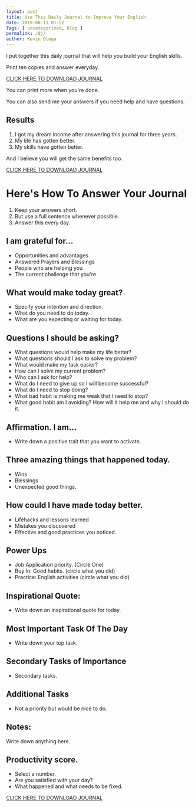 ```yaml
--- 
layout: post 
title: Use This Daily Journal to Improve Your English
date: 2019-08-13 01:52
Tags: [ uncategorized, blog ]
permalink: /dj/ 
author: Kevin Olega 
--- 
```

I put together this daily journal that will help you build your English skills.

Print ten copies and answer everyday.

[CLICK HERE TO DOWNLOAD JOURNAL](https://www.dropbox.com/s/hpnsemfaxm7kjvv/CCTT%20Printable%20Daily%20Journal.pdf?dl=0)

You can print more when you're done.

You can also send me your answers if you need help and have questions.

## Results

1. I got my dream income after answering this journal for three years.
2. My life has gotten better.
3. My skills have gotten better.

And I believe you will get the same benefits too.


[CLICK HERE TO DOWNLOAD JOURNAL](https://www.dropbox.com/s/hpnsemfaxm7kjvv/CCTT%20Printable%20Daily%20Journal.pdf?dl=0)

# Here's How To Answer Your Journal

1. Keep your answers short.
2. But use a full sentence whenever possible.
3. Answer this every day.

## I am grateful for...

- Opportunities and advantages
- Answered Prayers and Blessings
- People who are helping you
- The current challenge that you're 

## What would make today great?

- Specify your intention and direction.
- What do you need to do today.
- What are you expecting or waiting for today.

## Questions I should be asking?

- What questions would help make my life better?
- What questions should I ask to solve my problem?
- What would make my task easier?
- How can I solve my current problem?
- Who can I ask for help?
- What do I need to give up so I will become successful?
- What do I need to stop doing?
- What bad habit is making me weak that I need to stop?
- What good habit am I avoiding? How will it help me and why I should do it.

## Affirmation. I am... 

- Write down a positive trait that you want to activate.

## Three amazing things that happened today.

- Wins
- Blessings
- Unexpected good things.

## How could I have made today better.

- Lifehacks and lessons learned
- Mistakes you discovered
- Effective and good practices you noticed.

## Power Ups

- Job Application priority. (Circle One)
- Buy In: Good habits. (circle what you did)
- Practice: English activities (circle what you did)

## Inspirational Quote:

- Write down an inspirational quote for today.


## Most Important Task Of The Day

- Write down your top task.

## Secondary Tasks of Importance

- Secondary tasks.

## Additional Tasks

- Not a priority but would be nice to do.

## Notes:

Write down anything here.

## Productivity score.

- Select a number.
- Are you satisfied with your day?
- What happened and what needs to be fixed.


[CLICK HERE TO DOWNLOAD JOURNAL](https://www.dropbox.com/s/hpnsemfaxm7kjvv/CCTT%20Printable%20Daily%20Journal.pdf?dl=0)